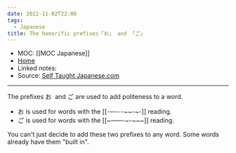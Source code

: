 ```yaml
---
date: 2022-11-02T22:00
tags:
  - Japanese
title: The honorific prefixes「お」 and 「ご」
---
```

- MOC: [[MOC Japanese]]
- [Home](https://misudashi.ga/)
- Linked notes: 
- Source: [Self Taught Japanese.com](https://selftaughtjapanese.com/2014/03/21/japanese-honorific-prefixes-%E3%81%8A-and-%E3%81%94-o-and-go/)
----------
The prefixes お  and ご are used to add politeness to a word.

-   お is used for words with the [[-~~--~~---~~-~-]] reading.
-   ご is used for words with the [[~~~----~~-~-~~~]] reading.

You can't just decide to add these two prefixes to any word. Some words already have them "built in".